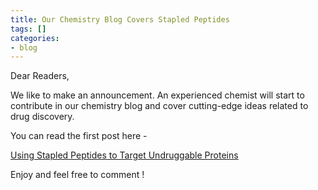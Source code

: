 ```yaml
---
title: Our Chemistry Blog Covers Stapled Peptides
tags: []
categories:
- blog
---
```

Dear Readers,
<!--more-->

We like to make an announcement. An experienced chemist will start to
contribute in our chemistry blog and cover cutting-edge ideas related to drug
discovery.

You can read the first post here -

[Using Stapled Peptides to Target Undruggable
Proteins](http://www.homolog.us/blogs/chem/2013/10/10/stapled-peptide/)

Enjoy and feel free to comment !

